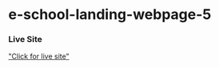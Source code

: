 # e-school-landing-webpage-5

### Live Site
["Click for live site"](https://mi-araf.github.io/e-school-landing-webpg-5/)
